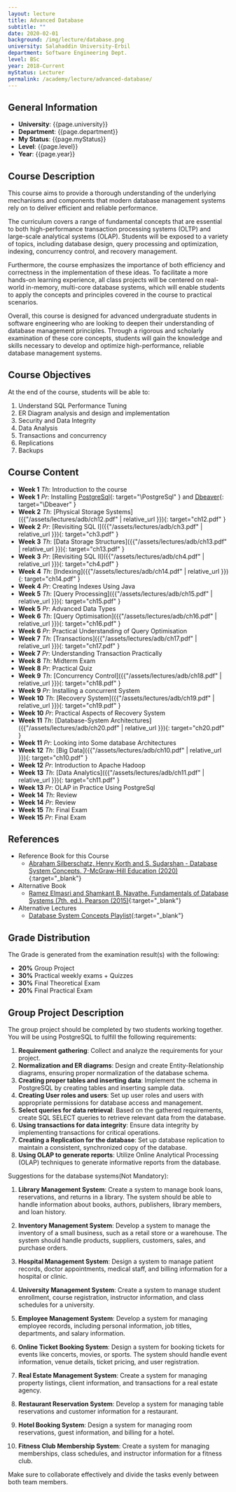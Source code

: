 ```yaml
---
layout: lecture
title: Advanced Database
subtitle: ""
date: 2020-02-01
background: /img/lecture/database.png
university: Salahaddin University-Erbil
department: Software Engineering Dept.
level: BSc
year: 2018-Current
myStatus: Lecturer
permalink: /academy/lecture/advanced-database/
---
```


## General Information

- **University**: {{page.university}}
- **Department**: {{page.department}}
- **My Status**: {{page.myStatus}}
- **Level**: {{page.level}}
- **Year**: {{page.year}}

## Course Description

This course aims to provide a thorough understanding of the underlying mechanisms and components that modern database management systems rely on to deliver efficient and reliable performance.

The curriculum covers a range of fundamental concepts that are essential to both high-performance transaction processing systems (OLTP) and large-scale analytical systems (OLAP). Students will be exposed to a variety of topics, including database design, query processing and optimization, indexing, concurrency control, and recovery management.

Furthermore, the course emphasizes the importance of both efficiency and correctness in the implementation of these ideas. To facilitate a more hands-on learning experience, all class projects will be centered on real-world in-memory, multi-core database systems, which will enable students to apply the concepts and principles covered in the course to practical scenarios.

Overall, this course is designed for advanced undergraduate students in software engineering who are looking to deepen their understanding of database management principles. Through a rigorous and scholarly examination of these core concepts, students will gain the knowledge and skills necessary to develop and optimize high-performance, reliable database management systems.


## Course Objectives

At the end of the course, students will be able to:

1. Understand SQL Performance Tuning
1. ER Diagram analysis and design and implementation
1. Security and Data Integrity
1. Data Analysis
1. Transactions and concurrency
1. Replications
1. Backups

## Course Content

- **Week 1** _Th_: Introduction to the course
- **Week 1** _Pr_: Installing [PostgreSql](https://www.postgresql.org/){: target="\PostgreSql" } and [Dbeaver](https://dbeaver.io/){: target="\Dbeaver" }
- **Week 2** _Th_: [Physical Storage Systems]({{"/assets/lectures/adb/ch12.pdf" | relative_url }}){: target="ch12.pdf" }
- **Week 2** _Pr_: [Revisiting SQL I]({{"/assets/lectures/adb/ch3.pdf" | relative_url }}){: target="ch3.pdf" }
- **Week 3** _Th_: [Data Storage Structures]({{"/assets/lectures/adb/ch13.pdf" | relative_url }}){: target="ch13.pdf" }
- **Week 3** _Pr_: [Revisiting SQL II]({{"/assets/lectures/adb/ch4.pdf" | relative_url }}){: target="ch4.pdf" }
- **Week 4** _Th_: [Indexing]({{"/assets/lectures/adb/ch14.pdf" | relative_url }}){: target="ch14.pdf" }
- **Week 4** _Pr_: Creating Indexes Using Java
- **Week 5** _Th_: [Query Processing]({{"/assets/lectures/adb/ch15.pdf" | relative_url }}){: target="ch15.pdf" }
- **Week 5** _Pr_: Advanced Data Types
- **Week 6** _Th_: [Query Optimisation]({{"/assets/lectures/adb/ch16.pdf" | relative_url }}){: target="ch16.pdf" }
- **Week 6** _Pr_: Practical Understanding of Query Optimisation
- **Week 7** _Th_: [Transactions]({{"/assets/lectures/adb/ch17.pdf" | relative_url }}){: target="ch17.pdf" }
- **Week 7** _Pr_: Understanding Transaction Practically
- **Week 8** _Th_: Midterm Exam
- **Week 8** _Pr_: Practical Quiz
- **Week 9** _Th_: [Concurrency Control]({{"/assets/lectures/adb/ch18.pdf" | relative_url }}){: target="ch18.pdf" }
- **Week 9** _Pr_: Installing a concurrent System
- **Week 10** _Th_: [Recovery System]({{"/assets/lectures/adb/ch19.pdf" | relative_url }}){: target="ch19.pdf" }
- **Week 10** _Pr_: Practical Aspects of Recovery System
- **Week 11** _Th_: [Database-System Architectures]({{"/assets/lectures/adb/ch20.pdf" | relative_url }}){: target="ch20.pdf" }
- **Week 11** _Pr_: Looking into Some database Architectures
- **Week 12** _Th_: [Big Data]({{"/assets/lectures/adb/ch10.pdf" | relative_url }}){: target="ch10.pdf" }
- **Week 12** _Pr_: Introduction to Apache Hadoop
- **Week 13** _Th_: [Data Analytics]({{"/assets/lectures/adb/ch11.pdf" | relative_url }}){: target="ch11.pdf" }
- **Week 13** _Pr_: OLAP in Practice Using PostgreSql
- **Week 14** _Th_: Review
- **Week 14** _Pr_: Review
- **Week 15** _Th_: Final Exam
- **Week 15** _Pr_: Final Exam


## References

- Reference Book for this Course
  - [Abraham Silberschatz, Henry Korth and S. Sudarshan - Database System Concepts. 7-McGraw-Hill Education (2020)](https://www.amazon.com/Database-System-Concepts-Abraham-Silberschatz/dp/0078022150){:target="_blank"}
- Alternative Book
  - [Ramez Elmasri and Shamkant B. Navathe. Fundamentals of Database Systems (7th. ed.). Pearson (2015)](https://www.amazon.com/Fundamentals-Database-Systems-Ramez-Elmasri/dp/0133970779){:target="_blank"}
- Alternative Lectures
  - [Database System Concepts Playlist](https://www.youtube.com/playlist?list=PLSE8ODhjZXjasmrEd2_Yi1deeE360zv5O){:target="_blank"}


## Grade Distribution

The Grade is generated from the examination result(s) with the following:
- **20%** Group Project
- **30%** Practical weekly exams + Quizzes
- **30%** Final Theoretical Exam
- **20%** Final Practical Exam

## Group Project Description

The group project should be completed by two students working together. You will be using PostgreSQL to fulfill the following requirements:

1. **Requirement gathering**: Collect and analyze the requirements for your project.
2. **Normalization and ER diagrams**: Design and create Entity-Relationship diagrams, ensuring proper normalization of the database schema.
3. **Creating proper tables and inserting data**: Implement the schema in PostgreSQL by creating tables and inserting sample data.
4. **Creating User roles and users**: Set up user roles and users with appropriate permissions for database access and management.
5. **Select queries for data retrieval**: Based on the gathered requirements, create SQL SELECT queries to retrieve relevant data from the database.
6. **Using transactions for data integrity**: Ensure data integrity by implementing transactions for critical operations.
7. **Creating a Replication for the database**: Set up database replication to maintain a consistent, synchronized copy of the database.
8. **Using OLAP to generate reports**: Utilize Online Analytical Processing (OLAP) techniques to generate informative reports from the database.


Suggestions for the database systems(Not Mandatory):

1. **Library Management System**: Create a system to manage book loans, reservations, and returns in a library. The system should be able to handle information about books, authors, publishers, library members, and loan history.

2. **Inventory Management System**: Develop a system to manage the inventory of a small business, such as a retail store or a warehouse. The system should handle products, suppliers, customers, sales, and purchase orders.

3. **Hospital Management System**: Design a system to manage patient records, doctor appointments, medical staff, and billing information for a hospital or clinic.

4. **University Management System**: Create a system to manage student enrollment, course registration, instructor information, and class schedules for a university.

5. **Employee Management System**: Develop a system for managing employee records, including personal information, job titles, departments, and salary information.

6. **Online Ticket Booking System**: Design a system for booking tickets for events like concerts, movies, or sports. The system should handle event information, venue details, ticket pricing, and user registration.

7. **Real Estate Management System**: Create a system for managing property listings, client information, and transactions for a real estate agency.

8. **Restaurant Reservation System**: Develop a system for managing table reservations and customer information for a restaurant.

9. **Hotel Booking System**: Design a system for managing room reservations, guest information, and billing for a hotel.

10. **Fitness Club Membership System**: Create a system for managing memberships, class schedules, and instructor information for a fitness club.

Make sure to collaborate effectively and divide the tasks evenly between both team members.
